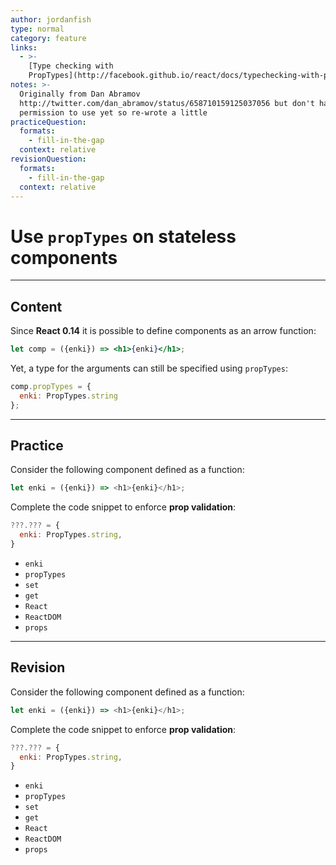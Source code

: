 ```yaml
---
author: jordanfish
type: normal
category: feature
links:
  - >-
    [Type checking with
    PropTypes](http://facebook.github.io/react/docs/typechecking-with-proptypes){website}
notes: >-
  Originally from Dan Abramov
  http://twitter.com/dan_abramov/status/658710159125037056 but don't have
  permission to use yet so re-wrote a little
practiceQuestion:
  formats:
    - fill-in-the-gap
  context: relative
revisionQuestion:
  formats:
    - fill-in-the-gap
  context: relative
---
```


# Use `propTypes` on stateless components


---

## Content

Since **React 0.14** it is possible to define components as an arrow function:

```jsx
let comp = ({enki}) => <h1>{enki}</h1>;
```

Yet, a type for the arguments can still be specified using `propTypes`:

```jsx
comp.propTypes = {
  enki: PropTypes.string
};
```


---

## Practice

Consider the following component defined as a function:

```javascript
let enki = ({enki}) => <h1>{enki}</h1>;
```

Complete the code snippet to enforce **prop validation**:

```javascript
???.??? = {
  enki: PropTypes.string,
}
```

- `enki`
- `propTypes`
- `set`
- `get`
- `React`
- `ReactDOM`
- `props`


---

## Revision

Consider the following component defined as a function:

```javascript
let enki = ({enki}) => <h1>{enki}</h1>;
```

Complete the code snippet to enforce **prop validation**:

```javascript
???.??? = {
  enki: PropTypes.string,
}
```

- `enki`
- `propTypes`
- `set`
- `get`
- `React`
- `ReactDOM`
- `props`
